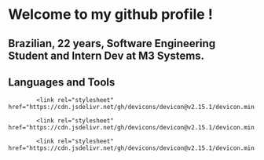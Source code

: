 # Welcome to my github profile !
## Brazilian, 22 years, Software Engineering Student and Intern Dev at M3 Systems.

## Languages and Tools

<link rel="stylesheet" href="https://cdn.jsdelivr.net/gh/devicons/devicon@v2.15.1/devicon.min.css">

            <link rel="stylesheet" href="https://cdn.jsdelivr.net/gh/devicons/devicon@v2.15.1/devicon.min.css">
          
            <link rel="stylesheet" href="https://cdn.jsdelivr.net/gh/devicons/devicon@v2.15.1/devicon.min.css">
          
            <link rel="stylesheet" href="https://cdn.jsdelivr.net/gh/devicons/devicon@v2.15.1/devicon.min.css">
                    
